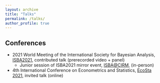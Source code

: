 ```yaml
---
layout: archive
title: "Talks"
permalink: /talks/
author_profile: true
---
```


Conferences
---
* 2021 World Meeting of the International Society for Bayesian Analysis, [ISBA2021](https://events.stat.uconn.edu/ISBA2021/), contributed talk (prerecorded video + panel)
  * Junior session of ISBA2021 mirror event, [ISBA@CIRM](https://sites.google.com/view/isba-at-cirm/home), (in-person)
* 4th International Conference on Econometrics and Statistics, [EcoSta 2021](http://www.cmstatistics.org/EcoSta2021/), invited talk (online)
